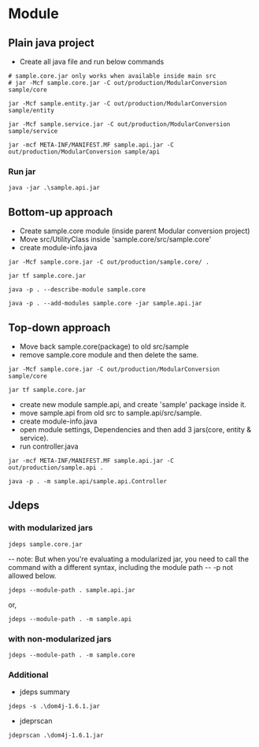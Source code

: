# Module

## Plain java project

- Create all java file and run below commands

```shell
# sample.core.jar only works when available inside main src
# jar -Mcf sample.core.jar -C out/production/ModularConversion sample/core

jar -Mcf sample.entity.jar -C out/production/ModularConversion sample/entity

jar -Mcf sample.service.jar -C out/production/ModularConversion sample/service

jar -mcf META-INF/MANIFEST.MF sample.api.jar -C out/production/ModularConversion sample/api
```

### Run jar

```shell
java -jar .\sample.api.jar
```

## Bottom-up approach

- Create sample.core module (inside parent Modular conversion project)
- Move src/UtilityClass inside 'sample.core/src/sample.core'
- create module-info.java

```shell
jar -Mcf sample.core.jar -C out/production/sample.core/ .
```

```shell
jar tf sample.core.jar
```

```shell
java -p . --describe-module sample.core
```

```shell
java -p . --add-modules sample.core -jar sample.api.jar
```

## Top-down approach

- Move back sample.core(package) to old src/sample
- remove sample.core module and then delete the same.

```shell
jar -Mcf sample.core.jar -C out/production/ModularConversion sample/core
```

```shell
jar tf sample.core.jar
```

- create new module sample.api, and create 'sample' package inside it.
- move sample.api from old src to sample.api/src/sample.
- create module-info.java
- open module settings, Dependencies and then add 3 jars(core, entity & service).
- run controller.java

```shell
jar -mcf META-INF/MANIFEST.MF sample.api.jar -C out/production/sample.api .
```

```shell
java -p . -m sample.api/sample.api.Controller
```

## Jdeps

### with modularized jars

```shell
jdeps sample.core.jar
```

-- note: But when you're evaluating a modularized jar, you need to call the command with a different syntax, including
the module path
-- -p not allowed below.

```shell
jdeps --module-path . sample.api.jar
```

or,

```shell
jdeps --module-path . -m sample.api
```

### with non-modularized jars

```shell
jdeps --module-path . -m sample.core
```

### Additional

- jdeps summary

```shell
jdeps -s .\dom4j-1.6.1.jar
```

- jdeprscan

```shell
jdeprscan .\dom4j-1.6.1.jar
```